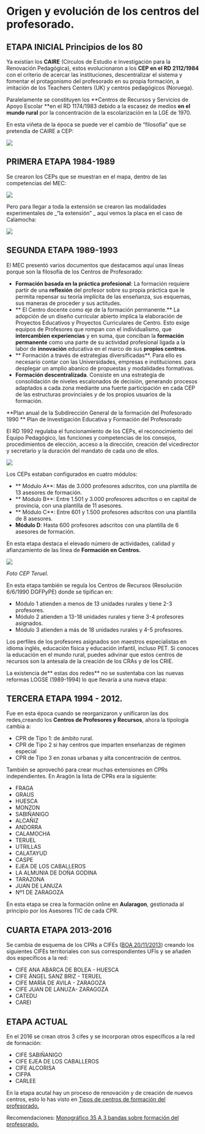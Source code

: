 # Origen y evolución de los centros del profesorado.

## ETAPA INICIAL Principios de los 80

Ya  existían los **CAIRE** (Círculos de Estudio e Investigación para la Renovación Pedagógica), estos evolucionaron a los **CEP en el RD 2112/1984** con el criterio de acercar las instituciones, descentralizar el sistema y fomentar el protagonismo del profesorado en su propia formación, a imitación de los Teachers Centers (UK) y centros pedagógicos (Noruega).

Paralelamente se constituyen los **Centros de Recursos y Servicios de Apoyo Escolar **en el RD 1174/1983 debido a la escasez de medios **en el mundo rural** por la concentración de la escolarización en la LGE de 1970\.

En esta viñeta de la época se puede ver el cambio de “filosofía” que se pretendía de CAIRE a CEP:

![](/images/image2.png)

## PRIMERA ETAPA 1984-1989 
Se crearon los CEPs que se muestran en el mapa, dentro de las competencias del MEC:

![](/images/image4.png)



Pero para llegar a toda la extensión se crearon las modalidades experimentales de _“la extensión” _ aquí vemos la placa en el caso de Calamocha:

![](/images/image3.png)

## SEGUNDA ETAPA 1989-1993

El MEC presentó varios documentos que destacamos aquí unas líneas porque son la filosofía de los Centros de Profesorado:

*   **Formación basada en la práctica profesional**: La formación requiere partir de una **reflexión** del profesor sobre su propia práctica que le permita repensar su teoría implícita de las enseñanza, sus esquemas, sus maneras de proceder y sus actitudes.
*  ** El Centro docente como eje de la formación permanente.** La adopción de un diseño curricular abierto implica la elaboración de Proyectos Educativos y Proyectos Curriculares de Centro. Esto exige equipos de Profesores que rompan con el individualismo, que **intercambien experiencias** y en suma, que conciban la **formación permanente** como una parte de su actividad profesional ligada a la labor de **innovación** educativa en el marco de sus **propios centros.**
*  ** Formación a través de estrategias diversificadas**. Para ello es necesario contar con las Universidades, empresas e instituciones. para desplegar un amplio abanico de propuestas y modalidades formativas.
*   **Formación descentralizada**. Consiste en una estrategia de consolidación de niveles escalonados de decisión, generando procesos adaptados a cada zona mediante una fuerte participación en cada CEP de las estructuras provinciales y de los propios usuarios de la formación.

**Plan anual de la Subdirección General de la formación del Profesorado 1990 ** Plan de Investigación Educativa y Formación del Profesorado


El RD 1992 regulaba el funcionamiento de los CEPs, el reconocimiento del Equipo Pedagógico, las funciones y competencias de los consejos, procedimientos de elección, acceso a la dirección, creación del vicedirector y secretario y la duración del mandato de cada uno de ellos.

![](/images/image5.png)


Los CEPs estaban configurados en cuatro módulos:

*  ** Módulo A**: Más de 3.000 profesores adscritos, con una plantilla de 13 asesores de formación.
*  ** Módulo B**: Entre 1.501 y 3.000 profesores adscritos o en capital de provincia, con una plantilla de 11 asesores.
*  ** Módulo C**: Entre 601 y 1.500 profesores adscritos con una plantilla de 8 asesores.
*   **Módulo D**: Hasta 600 profesores adscritos con una plantilla de 6 asesores de formación.

En esta etapa destaca el elevado número de actividades, calidad y afianzamiento de las línea de **Formación en Centros.**

![](/images/image7.png)

_Foto CEP Teruel._

En esta etapa también se regula los Centros de Recursos (Resolución 6/6/1990 DGFPyPE) donde se tipifican en:

*   Módulo 1 atienden a menos de 13 unidades rurales y tiene 2-3 profesores.
*   Módulo 2 atienden a 13-18 unidades rurales y tiene 3-4 profesores asignados.
*   Módulo 3 atienden a más de 18 unidades rurales y 4-5 profesores.

Los perfiles de los profesores asignados son maestros especialistas en idioma inglés, educación física y educación infantil, incluso PET. Si conoces la educación en el mundo rural, puedes adivinar que estos centros de recursos son la antesala de la creación de los CRAs y de los CRIE.

La existencia de** estas dos redes** no se sustentaba con las nuevas reformas LOGSE (1989-1994) lo que llevaría a una nueva etapa:

## TERCERA ETAPA 1994 - 2012.

Fue en esta época cuando se reorganizaron y unificaron las dos redes,creando los **Centros de Profesores y Recursos**, ahora la tipología cambia a:

*   CPR de Tipo 1: de ámbito rural.
*   CPR de Tipo 2 si hay centros que imparten enseñanzas de régimen especial
*   CPR de Tipo 3 en zonas urbanas y alta concentración de centros.

También se aprovechó para crear muchas extensiones en CPRs independientes. En Aragón la lista de CPRs era la siguiente:

*   FRAGA
*   GRAUS
*   HUESCA
*   MONZON
*   SABIÑANIGO
*   ALCAÑIZ
*   ANDORRA
*   CALAMOCHA
*   TERUEL
*   UTRILLAS
*   CALATAYUD
*   CASPE
*   EJEA DE LOS CABALLEROS
*   LA ALMUNIA DE DOÑA GODINA
*   TARAZONA
*   JUAN DE LANUZA
*   Nº1 DE ZARAGOZA

En esta etapa se crea la formación online en **Aularagon**, gestionada al principio por los Asesores TIC de cada CPR.

## CUARTA ETAPA 2013-2016
Se cambia de esquema de los CPRs a CIFEs ([BOA 20/11/2013](https://www.google.com/url?q=http://www.boa.aragon.es/cgi-bin/BRSCGI?CMD%3DVEROBJ%26MLKOB%3D766307563535&sa=D&ust=1513765383318000&usg=AFQjCNFUTFfeL3impnfuvTjXNOrMGwnmSQ))  creando los siguientes CIFEs territoriales con sus correspondientes UFIs y se añaden dos específicos a la red:

*   CIFE ANA ABARCA DE BOLEA - HUESCA
*   CIFE ÁNGEL SANZ BRIZ - TERUEL
*   CIFE MARÍA DE AVILA - ZARAGOZA
*   CIFE JUAN DE LANUZA- ZARAGOZA
*   CATEDU
*   CAREI

## ETAPA ACTUAL

En el 2016 se crean otros 3 cifes y se incorporan otros específicos a la red de formación:

*   CIFE SABIÑANIGO
*   CIFE EJEA DE LOS CABALLEROS
*   CIFE ALCORISA
*   CIFPA
*   CARLEE

En la etapa acutal hay un proceso de renovación y de creación de nuevos centros, esto lo has visto en [Tipos de centros de formación del profesorado.](/los_centros_de_formacion_del_profesorado/tipos_de_centros_de_formacion_del_profesorado.md)

Recomendaciones: [Monográfico 35 A 3 bandas sobre formación del profesorado.](https://www.google.com/url?q=http://atresbandas.ftp.catedu.es/monograficos/Numero_M35.pdf&sa=D&ust=1513765383319000&usg=AFQjCNFUNC-NsYVXoFW3U07aylJBR0oW4A)
